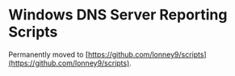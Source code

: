 # Windows DNS Server Reporting Scripts

Permanently moved to [https://github.com/lonney9/scripts](https://github.com/lonney9/scripts).
